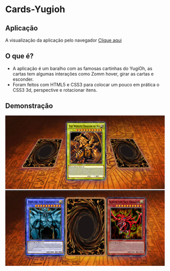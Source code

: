 # Cards-Yugioh

## Aplicação

A visualização da aplicação pelo navegador <a href="https://leandroncosta.github.io/cards-Yugioh/" target="_blank">Clique aqui</a> 

## O que é?
- A aplicação é um baralho com as famosas cartinhas do YugiOh, as cartas tem algumas interações como Zomm hover, girar as cartas e esconder. 
- Foram feitos com HTML5 e CSS3 para colocar um pouco em prática o CSS3 3d, perspective e rotacionar itens.


## Demonstração
<img src="src/images/foto-a.png"/>
<img src="src/images/foto-b.png"/>

